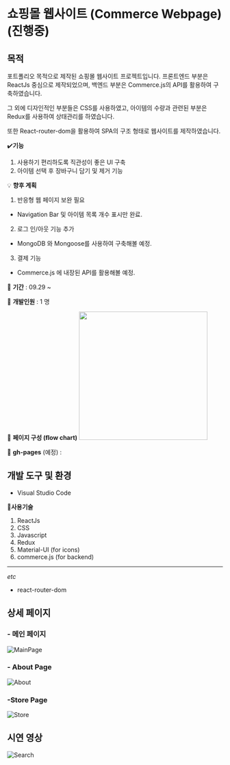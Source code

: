 
# 쇼핑몰 웹사이트 (Commerce Webpage) (진행중)
## 목적
포트폴리오 목적으로 제작된 쇼핑몰 웹사이트 프로젝트입니다.
프론트엔드 부분은 ReactJs 중심으로 제작되었으며, 백엔드 부분은 Commerce.js의 API를 활용하여 구축하였습니다.

그 외에 디자인적인 부분들은 CSS를 사용하였고, 아이템의 수량과 관련된 부분은 Redux를 사용하여 상태관리를 하였습니다.

또한 React-router-dom을 활용하여 SPA의 구조 형태로 웹사이트를 제작하였습니다.

:heavy_check_mark:**기능**
1. 사용하기 편리하도록 직관성이 좋은 UI 구축
2. 아이템 선택 후 장바구니 담기 및 제거 기능 


:bulb: **향후 계획**
1. 반응형 웹 페이지 보완 필요
- Navigation Bar 및 아이템 목록 개수 표시만 완료.
2. 로그 인/아웃 기능 추가
- MongoDB 와 Mongoose를 사용하여 구축해볼 예정.
3. 결제 기능
- Commerce.js 에 내장된 API를 활용해볼 예정.


:calendar: **기간** :
09.29 ~ 

:runner: **개발인원** :
1 명

:paperclip: **페이지 구성 (flow chart)** 
<img src="https://user-images.githubusercontent.com/56250064/136156422-71c66351-2cb2-45de-bdae-dfa2e0087dbc.png" witdh="500" height="300">


:page_facing_up: **gh-pages** (예정) : 


## 개발 도구 및 환경
- Visual Studio Code

:wrench:**사용기술**
1. ReactJs
2. CSS
3. Javascript
4. Redux
5. Material-UI (for icons)
6. commerce.js (for backend)
<hr/>

*etc* 
- react-router-dom

## 상세 페이지 
### - 메인 페이지
![MainPage](https://user-images.githubusercontent.com/56250064/136158307-eaa41af4-287b-4ec8-a099-a03893bfd624.png)

### - About Page
![About](https://user-images.githubusercontent.com/56250064/136158630-9d082efd-bede-437d-b5ce-2daa4fe4e050.png)

### -Store Page
![Store](https://user-images.githubusercontent.com/56250064/136158983-82d14236-b394-407a-a3c0-7859c3739661.png)

## 시연 영상
![Search](https://user-images.githubusercontent.com/56250064/136161233-3a6792f8-1aa5-4587-8252-750bf95ad8fb.gif)
